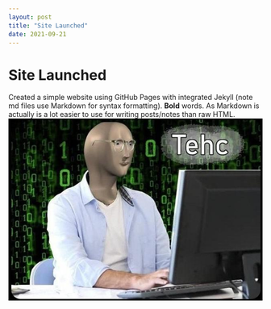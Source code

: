 ```yaml
---
layout: post
title: "Site Launched"
date: 2021-09-21
---
```

# Site Launched
Created a simple website using GitHub Pages with integrated Jekyll (note md files use Markdown for syntax formatting).  **Bold** words.  As Markdown is actually is a lot easier to use for writing posts/notes than raw HTML.
![tehc](/assets/tehc.jpg)
